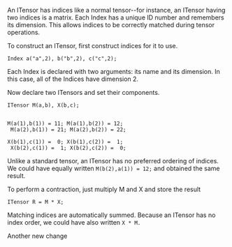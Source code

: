 
An ITensor has indices like a normal tensor--for instance, an ITensor having two indices is a matrix. Each Index has a unique ID number and remembers its dimension. This allows indices to be correctly matched during tensor operations.


To construct an ITensor, first construct indices for it to use.

`Index a("a",2), b("b",2), c("c",2);`

Each Index is declared with two arguments: its name and its dimension. In this case, all of the Indices have dimension 2.

Now declare two ITensors and set their components.


`ITensor M(a,b), X(b,c);`

<code>
M(a(1),b(1)) = 11; M(a(1),b(2)) = 12;
&nbsp;M(a(2),b(1)) = 21; M(a(2),b(2)) = 22;
</code>

<code>
X(b(1),c(1)) =  0; X(b(1),c(2)) =  1;
&nbsp;X(b(2),c(1)) =  1; X(b(2),c(2)) =  0;
</code>

Unlike a standard tensor, an ITensor has no preferred ordering of indices. We could have equally written `M(b(2),a(1)) = 12;` and obtained the same result.

To perform a contraction, just multiply M and X and store the result

`ITensor R = M * X;`

Matching indices are automatically summed. Because an ITensor has no index order, we could have also written `X * M.`


Another new change
